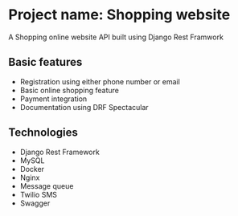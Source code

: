 # Project name: Shopping website
A Shopping online website API built using Django Rest Framwork


## Basic features
* Registration using either phone number or email
* Basic online shopping feature 
* Payment integration
* Documentation using DRF Spectacular


## Technologies 
* Django Rest Framework
* MySQL
* Docker
* Nginx
* Message queue
* Twilio SMS
* Swagger

